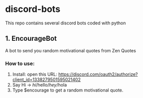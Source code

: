 # discord-bots
This repo contains several discord bots coded with python

## 1. EncourageBot
A bot to send you random motivational quotes from Zen Quotes

### How to use:
1. Install: open this URL: https://discord.com/oauth2/authorize?client_id=1338279501595021402
2. Say Hi -> $hi/$hello/$hey/$hola
3. Type $encourage to get a random motivational quote. 
   
